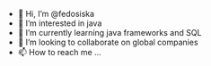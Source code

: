 - 👋 Hi, I’m @fedosiska
- 👀 I’m interested in java
- 🌱 I’m currently learning java frameworks and SQL
- 💞️ I’m looking to collaborate on global companies
- 📫 How to reach me ...

<!---
fedosiska/fedosiska is a ✨ special ✨ repository because its `README.md` (this file) appears on your GitHub profile.
You can click the Preview link to take a look at your changes.
--->
